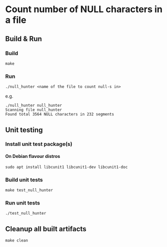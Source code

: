 # Count number of NULL characters in a file

## Build & Run

### Build
```
make
```

### Run
```
./null_hunter <name of the file to count null-s in>
```
e.g.
```
./null_hunter null_hunter
Scanning file null_hunter
Found total 3564 NULL characters in 232 segments
```

## Unit testing

### Install unit test package(s)

#### On Debian flavour distros
```
sudo apt install libcunit1 libcunit1-dev libcunit1-doc
```

### Build unit tests
```
make test_null_hunter
```

### Run unit tests
```
./test_null_hunter
```

## Cleanup all built artifacts
```
make clean
```